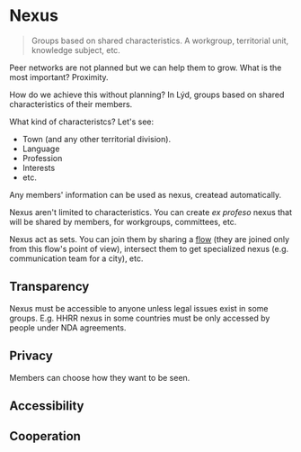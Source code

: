 # Nexus

> Groups based on shared characteristics. A workgroup, territorial unit, knowledge subject, etc.

Peer networks are not planned but we can help them to grow. What is the most important? Proximity.

How do we achieve this without planning? In Lýd, groups based on shared characteristics of their members.

What kind of characteristcs? Let's see:

* Town (and any other territorial division).
* Language
* Profession
* Interests
* etc.

Any members' information can be used as nexus, createad automatically.

Nexus aren't limited to characteristics. You can create *ex profeso* nexus that will be shared by members, for workgroups, committees, etc.

Nexus act as sets. You can join them by sharing a [flow](/flow) (they are joined only from this flow's point of view), intersect them to get specialized nexus (e.g. communication team for a city), etc.

## Transparency

Nexus must be accessible to anyone unless legal issues exist in some groups. E.g. HHRR nexus in some countries must be only accessed by people under NDA agreements.

## Privacy

Members can choose how they want to be seen.

## Accessibility

## Cooperation